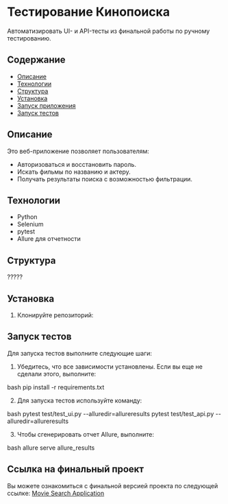 # Тестирование Кинопоиска
Автоматизировать UI- и API-тесты из финальной работы по ручному тестированию.
## Содержание

- [Описание](#описание)
- [Технологии](#технологии)
- [Структура](#структура)
- [Установка](#установка)
- [Запуск приложения](#запуск-приложения)
- [Запуск тестов](#запуск-тестов)


## Описание

Это веб-приложение позволяет пользователям:
- Авторизоваться и восстановить пароль.
- Искать фильмы по названию и актеру.
- Получать результаты поиска с возможностью фильтрации.

## Технологии

- Python
- Selenium
- pytest
- Allure для отчетности
## Структура
?????

## Установка

1. Клонируйте репозиторий:


## Запуск тестов

Для запуска тестов выполните следующие шаги:

1. Убедитесь, что все зависимости установлены. Если вы еще не сделали этого, выполните:
   
bash
   pip install -r requirements.txt
   

2. Для запуска тестов используйте команду:
   
bash
   pytest test/test_ui.py --alluredir=allureresults
   pytest test/test_api.py --alluredir=allureresults
   

3. Чтобы сгенерировать отчет Allure, выполните:
   
bash
   allure serve allure_results
   

## Ссылка на финальный проект

Вы можете ознакомиться с финальной версией проекта по следующей ссылке: [Movie Search Application](https://github.com/yourusername/movie-search-app)
